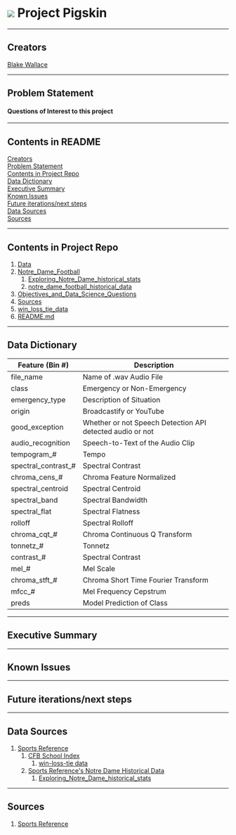 # ![](https://github.com/BlakeWallace/Project_Pigskin) Project Pigskin

---

<a id='creators'></a>

## Creators
  
[Blake Wallace](https://www.linkedin.com/in/blake-wallace)  

---

<a id='problem-statement'></a>

## Problem Statement

#### Questions of Interest to this project

---

## Contents in README
[Creators](#creators)  
[Problem Statement](#problem-statement)  
[Contents in Project Repo](#repo-content)  
[Data Dictionary](#data-dictionary)  
[Executive Summary](#executive-summary)  
[Known Issues](#known-issues)  
[Future iterations/next steps](#next-steps)  
[Data Sources](#data-sources)  
[Sources](#sources)

---

<a id='repo-content'></a>

## Contents in Project Repo
1. [Data](https://github.com/BlakeWallace/Project_Pigskin/tree/master/Data)  
1. [Notre_Dame_Football](https://github.com/BlakeWallace/Project_Pigskin/tree/master/Notre_Dame_Football)
    1. [Exploring_Notre_Dame_historical_stats](https://github.com/BlakeWallace/Project_Pigskin/tree/master/Notre_Dame_Football/Exploring_Notre_Dame_historical_stats.ipynb)
    1. [notre_dame_football_historical_data](https://github.com/BlakeWallace/Project_Pigskin/tree/master/Notre_Dame_Football/notre_dame_football_historical_data.ipynb)  
1. [Objectives_and_Data_Science_Questions](https://github.com/BlakeWallace/Project_Pigskin/blob/master/Objectives_and_Data_Science_Questions.ipynb)  
1. [Sources](https://github.com/BlakeWallace/Project_Pigskin/blob/master/Sources.ipynb)  
1. [win_loss_tie_data](https://github.com/BlakeWallace/Project_Pigskin/blob/master/win_loss_tie_data.ipynb)  
1. [README.md](https://github.com/BlakeWallace/Project_Pigskin/blob/master/README.md)

---

<a id='data-dictionary'></a>

## Data Dictionary

<div align="left"> 
    
|Feature (Bin #)|Description|
|---|---|
file_name|Name of .wav Audio File
class|Emergency or Non-Emergency
emergency_type|Description of Situation
origin|Broadcastify or YouTube
good_exception|Whether or not Speech Detection API detected audio or not
audio_recognition|Speech-to-Text of the Audio Clip
tempogram_#|Tempo
spectral_contrast_#|Spectral Contrast
chroma_cens_#|Chroma Feature Normalized
spectral_centroid|Spectral Centroid
spectral_band|Spectral Bandwidth
spectral_flat|Spectral Flatness
rolloff|Spectral Rolloff
chroma_cqt_#|Chroma Continuous Q Transform
tonnetz_#|Tonnetz
contrast_#|Spectral Contrast
mel_#|Mel Scale
chroma_stft_#|Chroma Short Time Fourier Transform
mfcc_#|Mel Frequency Cepstrum
preds|Model Prediction of Class

</div>

---

<a id='executive-summary'></a>

## Executive Summary



---

<a id='known-issues'></a>

## Known Issues



---

<a id='next-steps'></a>

## Future iterations/next steps



---

<a id='data-sources'></a>

## Data Sources

1. [Sports Reference](https://www.sports-reference.com)   
    1. [CFB School Index](https://www.sports-reference.com/cfb/schools/)
        1. [win-loss-tie data](https://github.com/BlakeWallace/Project_Pigskin/blob/master/win_loss_tie_data.ipynb)  
    1. [Sports Reference's Notre Dame Historical Data](https://www.sports-reference.com/cfb/schools/notre-dame/)  
        1. [Exploring_Notre_Dame_historical_stats](https://github.com/BlakeWallace/Project_Pigskin/tree/master/Notre_Dame_Football/Exploring_Notre_Dame_historical_stats.ipynb)  
---

<a id='sources'></a>

## Sources

1. [Sports Reference](https://www.sports-reference.com)